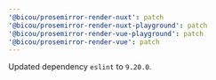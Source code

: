 ```yaml
---
'@bicou/prosemirror-render-nuxt': patch
'@bicou/prosemirror-render-nuxt-playground': patch
'@bicou/prosemirror-render-vue-playground': patch
'@bicou/prosemirror-render-vue': patch
---
```


Updated dependency `eslint` to `9.20.0`.
